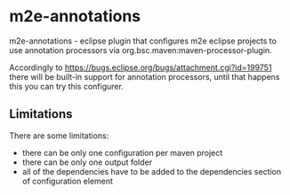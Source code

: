 # m2e-annotations

m2e-annotations - eclipse plugin that configures m2e eclipse projects to use annotation processors via org.bsc.maven:maven-processor-plugin.

Accordingly to https://bugs.eclipse.org/bugs/attachment.cgi?id=199751 there will be built-in support for annotation processors, until that happens this you can try this configurer.



## Limitations

There are some limitations:
- there can be only one configuration per maven project
- there can be only one output folder
- all of the dependencies have to be added to the dependencies section of configuration element


